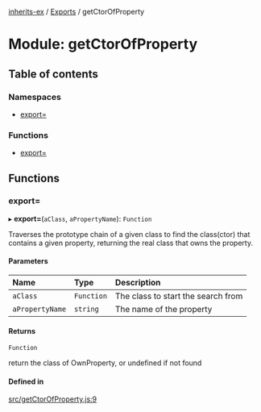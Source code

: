 [inherits-ex](../README.md) / [Exports](../modules.md) / getCtorOfProperty

# Module: getCtorOfProperty

## Table of contents

### Namespaces

- [export&#x3D;](getCtorOfProperty.export_.md)

### Functions

- [export&#x3D;](getCtorOfProperty.md#export&#x3D;)

## Functions

### export&#x3D;

▸ **export=**(`aClass`, `aPropertyName`): `Function`

Traverses the prototype chain of a given class to find the class(ctor) that contains a given property, returning the real class that owns the property.

#### Parameters

| Name | Type | Description |
| :------ | :------ | :------ |
| `aClass` | `Function` | The class to start the search from |
| `aPropertyName` | `string` | The name of the property |

#### Returns

`Function`

return the class of OwnProperty, or undefined if not found

#### Defined in

[src/getCtorOfProperty.js:9](https://github.com/snowyu/inherits-ex.js/blob/3460e26/src/getCtorOfProperty.js#L9)
